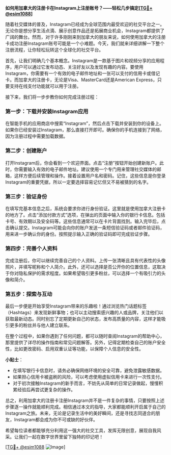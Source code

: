 **如何用加拿大的注册卡在Instagram上注册账号？——轻松几步搞定[[TG💪+ @esim1088](https://t.me/s/esim1088)]**

随着社交媒体的普及，Instagram已经成为全球范围内最受欢迎的社交平台之一。无论你是想分享生活点滴、展示创意作品还是拓展商业机会，Instagram都提供了广阔的舞台。然而，对于许多刚刚来到加拿大的朋友来说，如何使用加拿大的注册卡成功注册Instagram账号可能是一个小难题。今天，我们就来详细讲解一下整个注册流程，让你轻松玩转这个全球化的社交平台。

首先，让我们明确几个基本概念。Instagram是一款基于图片和视频分享的应用程序，用户可以通过它发布动态、关注好友以及发现有趣的内容。要使用Instagram，你需要有一个有效的电子邮件地址和一张可以支付的信用卡或借记卡。而加拿大的注册卡，无论是Visa、MasterCard还是American Express，只要支持在线支付功能就可以用于注册。

接下来，我们将一步步教你如何完成注册过程：

### 第一步：下载并安装Instagram应用

在智能手机的应用商店中搜索“Instagram”，然后点击下载并安装到你的设备上。如果你已经安装过Instagram，那么直接打开即可。确保你的手机连接到了网络，因为注册过程中需要加载数据。

### 第二步：创建账户

打开Instagram后，你会看到一个欢迎界面。点击“注册”按钮开始创建新账户。此时，你需要输入有效的电子邮件地址。建议使用一个专门用来管理社交媒体的邮箱，这样方便后续管理和操作。接着设置用户名和密码。记住，这些信息是你登录Instagram的重要凭据，所以一定要选择容易记忆但又不易被猜到的名字。

### 第三步：验证身份

在填写完基本信息之后，系统会要求你进行身份验证。这里就是使用加拿大注册卡的地方了。点击“添加付款方式”选项，在弹出的页面中输入你的银行卡信息。包括卡号、有效期以及安全码等。这些信息通常可以在卡片背面找到。输入完毕后，点击确认提交。Instagram可能会向你的账户发送一条短信验证码或者邮件验证码，用来进一步确认你的身份。按照提示输入正确的验证码即可完成验证步骤。

### 第四步：完善个人资料

完成注册后，你可以继续完善自己的个人资料。上传一张清晰且具有代表性的头像照片，并填写昵称和个人简介。此外，还可以选择是否公开你的位置信息，这取决于你对隐私保护的需求程度。如果希望吸引更多粉丝，可以选择一个有吸引力的头像和简介。

### 第五步：探索与互动

最后一步便是开始享受Instagram带来的乐趣啦！通过浏览热门话题标签（Hashtags）来发现新鲜事物；也可以主动搜索感兴趣的人或品牌，关注他们以获取最新动态。同时别忘了定期更新自己的状态，发布高质量的内容，这样才能吸引更多的粉丝并与他人建立联系。

在整个过程中，如果你遇到了任何问题，都可以随时查阅Instagram的帮助中心，那里提供了详尽的操作指南和常见问题解答。另外，记得定期检查自己的账户安全性，比如更改密码、启用双重认证等功能，以保障个人信息的安全性。

**小贴士**：
- 在填写银行卡信息时，请务必确保网络环境的安全可靠，避免泄露敏感数据。
- 如果担心信用卡被盗刷的风险，可以考虑使用虚拟信用卡来进行一次性支付。
- 对于初次接触Instagram的新手而言，不妨先从简单的日常记录做起，慢慢积累经验后再尝试更复杂的操作。

总之，利用加拿大的注册卡注册Instagram并不是一件复杂的事情，只要按照上述步骤逐一操作就能顺利完成。相信通过本文的指导，大家都能顺利开启属于自己的Instagram之旅。未来，无论是记录生活中的美好瞬间，还是寻找志同道合的朋友，Instagram都会成为你不可或缺的好伙伴。

希望每位读者都能够充分利用这一强大的社交工具，发挥无限创意，展现自我风采。让我们一起在数字世界里留下独特的印记吧！

[[TG💪+ @esim1088](https://t.me/s/esim1088) ![Image](https://i.postimg.cc/4NQfJmqS/Snipaste-2025-05-13-00-14-12.png)]